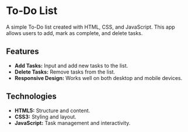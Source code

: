 # To-Do List 

A simple To-Do list created with HTML, CSS, and JavaScript. This app allows users to add, mark as complete, and delete tasks.

## Features

- **Add Tasks:** Input and add new tasks to the list.
- **Delete Tasks:** Remove tasks from the list.
- **Responsive Design:** Works well on both desktop and mobile devices.

## Technologies

- **HTML5:** Structure and content.
- **CSS3:** Styling and layout.
- **JavaScript:** Task management and interactivity.
